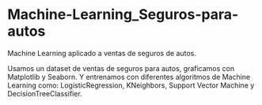 # Machine-Learning_Seguros-para-autos
Machine Learning aplicado a ventas de seguros de autos.

Usamos un dataset de ventas de seguros para autos, graficamos con Matplotlib y Seaborn. Y entrenamos con diferentes algoritmos de Machine Learning como:  LogisticRegression, KNeighbors, Support Vector Machine y DecisionTreeClassifier. 
